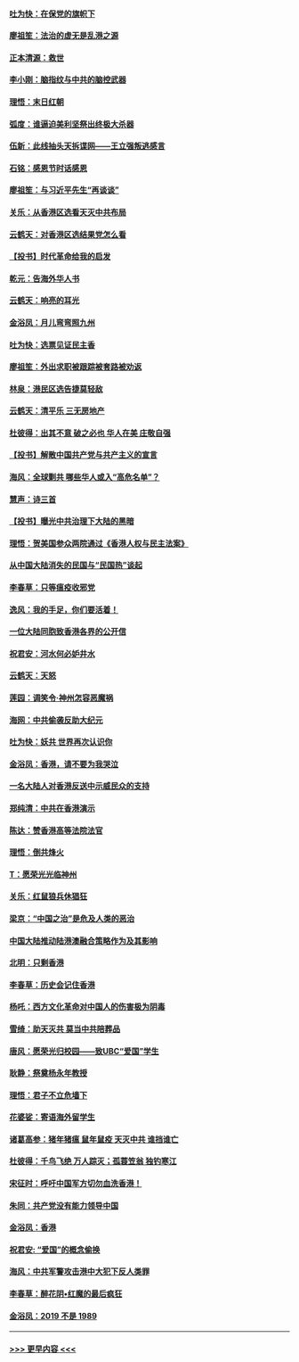 #### [吐为快：在保党的旗帜下](../pages/nsc993/n11691188.md?t=11302111) 
#### [廖祖笙：法治的虚无是乱港之源](../pages/nsc993/n11690605.md?t=11302111) 
#### [正本清源：救世](../pages/nsc993/n11689134.md?t=11302111) 
#### [李小刚：脑指纹与中共的脑控武器](../pages/nsc993/n11688900.md?t=11302111) 
#### [理悟：末日红朝](../pages/nsc993/n11688829.md?t=11302111) 
#### [弧度：谁逼迫美利坚祭出终极大杀器](../pages/nsc993/n11688735.md?t=11302111) 
#### [伍新：此线抽头天拆谍网——王立强叛逃感言](../pages/nsc993/n11687981.md?t=11302111) 
#### [石铭：感恩节时话感恩](../pages/nsc993/n11687568.md?t=11302111) 
#### [廖祖笙：与习近平先生“再谈谈”](../pages/nsc993/n11687005.md?t=11302111) 
#### [关乐：从香港区选看天灭中共布局](../pages/nsc993/n11686647.md?t=11302111) 
#### [云鹤天：对香港区选结果党怎么看](../pages/nsc993/n11686216.md?t=11302111) 
#### [【投书】时代革命给我的启发](../pages/nsc993/n11684287.md?t=11302111) 
#### [乾元：告海外华人书](../pages/nsc993/n11684044.md?t=11302111) 
#### [云鹤天：响亮的耳光](../pages/nsc993/n11684254.md?t=11302111) 
#### [金浴凤：月儿弯弯照九州](../pages/nsc993/n11684231.md?t=11302111) 
#### [吐为快：选票见证民主香](../pages/nsc993/n11684206.md?t=11302111) 
#### [廖祖笙：外出求职被跟踪被套路被劝返](../pages/nsc993/n11683874.md?t=11302111) 
#### [林泉：港民区选告捷莫轻敌](../pages/nsc993/n11683930.md?t=11302111) 
#### [云鹤天：清平乐 三无房地产](../pages/nsc993/n11681521.md?t=11302111) 
#### [杜彼得：出其不意 破之必也 华人在美 庄敬自强](../pages/nsc993/n11679554.md?t=11302111) 
#### [【投书】解散中国共产党与共产主义的宣言](../pages/nsc993/n11679177.md?t=11302111) 
#### [海风：全球剿共 哪些华人或入“高危名单”？](../pages/nsc993/n11678617.md?t=11302111) 
#### [慧声：诗三首](../pages/nsc993/n11678848.md?t=11302111) 
#### [【投书】曝光中共治理下大陆的黑暗](../pages/nsc993/n11678674.md?t=11302111) 
#### [理悟：贺美国参众两院通过《香港人权与民主法案》](../pages/nsc993/n11678104.md?t=11302111) 
#### [从中国大陆消失的民国与“民国热”谈起](../pages/nsc993/n11678075.md?t=11302111) 
#### [李春草：只等瘟疫收邪党](../pages/nsc993/n11677308.md?t=11302111) 
#### [逸风：我的手足，你们要活着！](../pages/nsc993/n11676352.md?t=11302111) 
#### [一位大陆同胞致香港各界的公开信](../pages/nsc993/n11675761.md?t=11302111) 
#### [祝君安：河水何必妒井水](../pages/nsc993/n11675746.md?t=11302111) 
#### [云鹤天：天怒](../pages/nsc993/n11675718.md?t=11302111) 
#### [莲园：调笑令‧神州怎容恶魔祸](../pages/nsc993/n11675648.md?t=11302111) 
#### [海网：中共偷袭反助大纪元](../pages/nsc993/n11673515.md?t=11302111) 
#### [吐为快：妖共 世界再次认识你](../pages/nsc993/n11673506.md?t=11302111) 
#### [金浴凤：香港，请不要为我哭泣](../pages/nsc993/n11673248.md?t=11302111) 
#### [一名大陆人对香港反送中示威民众的支持](../pages/nsc993/n11672615.md?t=11302111) 
#### [郑纯清：中共在香港演示](../pages/nsc993/n11670539.md?t=11302111) 
#### [陈达：赞香港高等法院法官](../pages/nsc993/n11669542.md?t=11302111) 
#### [理悟：倒共烽火](../pages/nsc993/n11668844.md?t=11302111) 
#### [T：愿荣光光临神州](../pages/nsc993/n11668421.md?t=11302111) 
#### [关乐：红鼠狼兵休猖狂](../pages/nsc993/n11668378.md?t=11302111) 
#### [梁京：“中国之治”是危及人类的恶治](../pages/nsc993/n11668328.md?t=11302111) 
#### [中国大陆推动陆港澳融合策略作为及其影响](../pages/nsc993/n11668157.md?t=11302111) 
#### [北明：只剩香港](../pages/nsc993/n11668002.md?t=11302111) 
#### [李春草：历史会记住香港](../pages/nsc993/n11667927.md?t=11302111) 
#### [杨吒：西方文化革命对中国人的伤害极为阴毒](../pages/nsc993/n11664521.md?t=11302111) 
#### [雪绮：助天灭共 莫当中共陪葬品](../pages/nsc993/n11662650.md?t=11302111) 
#### [唐风：愿荣光归校园——致UBC“爱国”学生](../pages/nsc993/n11662194.md?t=11302111) 
#### [耿静：祭奠杨永年教授](../pages/nsc993/n11662514.md?t=11302111) 
#### [理悟：君子不立危墙下](../pages/nsc993/n11662172.md?t=11302111) 
#### [花婆娑：寄语海外留学生](../pages/nsc993/n11662121.md?t=11302111) 
#### [诸葛高参：猪年猪瘟 鼠年鼠疫 天灭中共 谁挡谁亡](../pages/nsc993/n11661980.md?t=11302111) 
#### [杜彼得：千鸟飞绝 万人踪灭；孤蓑笠翁 独钓寒江](../pages/nsc993/n11661170.md?t=11302111) 
#### [宋征时：呼吁中国军方切勿血洗香港！](../pages/nsc993/n11415318.md?t=11302111) 
#### [朱同：共产党没有能力领导中国](../pages/nsc993/n11660421.md?t=11302111) 
#### [金浴凤：香港](../pages/nsc993/n11660419.md?t=11302111) 
#### [祝君安: “爱国”的概念偷换](../pages/nsc993/n11659706.md?t=11302111) 
#### [海风：中共军警攻击港中大犯下反人类罪](../pages/nsc993/n11659632.md?t=11302111) 
#### [李春草：醉花阴•红魔的最后疯狂](../pages/nsc993/n11659287.md?t=11302111) 
#### [金浴凤：2019 不是 1989](../pages/nsc993/n11657663.md?t=11302111) 

----
#### [ >>> 更早内容 <<< ](../indexes/nsc993-earlier.md)
